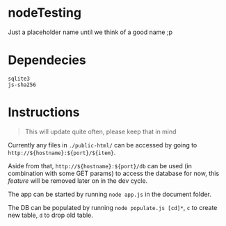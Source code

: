 # nodeTesting
Just a placeholder name until we think of a good name ;p

# Dependecies
```
sqlite3
js-sha256
```
# Instructions
> This will update quite often, please keep that in mind

Currently any files in `./public-html/` can be accessed by going to `http://${hostname}:${port}/${item}`.

Aside from that, `http://${hostname}:${port}/db` can be used (in combination with some GET params) to access the database for now, this *feature* will be removed later on in the dev cycle.

The app can be started by running `node app.js` in the document folder.

The DB can be populated by running `node populate.js [cd]*`, `c` to create new table, `d` to drop old table.